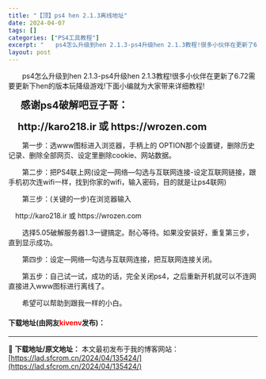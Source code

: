 ```yaml
---
title: "【顶】ps4 hen 2.1.3离线地址"
date: 2024-04-07
tags: []
categories: ["PS4工具教程"]
excerpt: "　　ps4怎么升级到hen 2.1.3-ps4升级hen 2.1.3教程!很多小伙伴在更新了6.72需要更新下hen的版本玩降级游戏!下面小编就为大家带来详细教程! &nbsp; &nbsp; &nbsp; &nbsp;感谢ps4破解吧豆子哥： &nbsp; &nbsp; http://karo21&hellip;"
layout: post
---
```


 <p>　　ps4怎么升级到hen 2.1.3-ps4升级hen 2.1.3教程!很多小伙伴在更新了6.72需要更新下hen的版本玩降级游戏!下面小编就为大家带来详细教程!</p> <p><strong>&nbsp; &nbsp; &nbsp; <span style="font-size:20px;">&nbsp;感谢ps4破解吧豆子哥：</span></strong></p> <p><strong><span style="font-size:20px;">&nbsp; &nbsp; http://karo218.ir 或 https://wrozen.com</span></strong></p> <p>　　第一步：选www图标进入浏览器，手柄上的 OPTION那个设置键，删除历史记录、删除全部网页、设定里删除cookie、网站数据。</p> <p>　　第二步：把PS4联上网(设定&mdash;网络&mdash;勾选与互联网连接-设定互联网链接，跟手机初次连wifi一样，找到你家的wifi，输入密码，目的就是让ps4联网)</p> <p>　　第三步：(关键的一步)在浏览器输入</p> <p>　http://karo218.ir 或 https://wrozen.com</p> <p>　　选择5.05破解服务器1.3一键搞定。耐心等待。如果没安装好，重复第三步，直到显示成功。</p> <p>　　第四步：设定&mdash;网络&mdash;勾选与互联网连接，把互联网连接关闭。</p> <p>　　第五步：自己试一试，成功的话，完全关闭ps4，之后重新开机就可以不连网直接进入www图标进行离线了。</p> <p>　　希望可以帮助到跟我一样的小白。</p> <p><h4>下载地址(由网友<font color="red">kivenv</font>发布)：</h4></p> 

---
📖 **下载地址/原文地址：** 本文最初发布于我的博客网站：[https://lad.sfcrom.cn/2024/04/135424/](https://lad.sfcrom.cn/2024/04/135424/)
